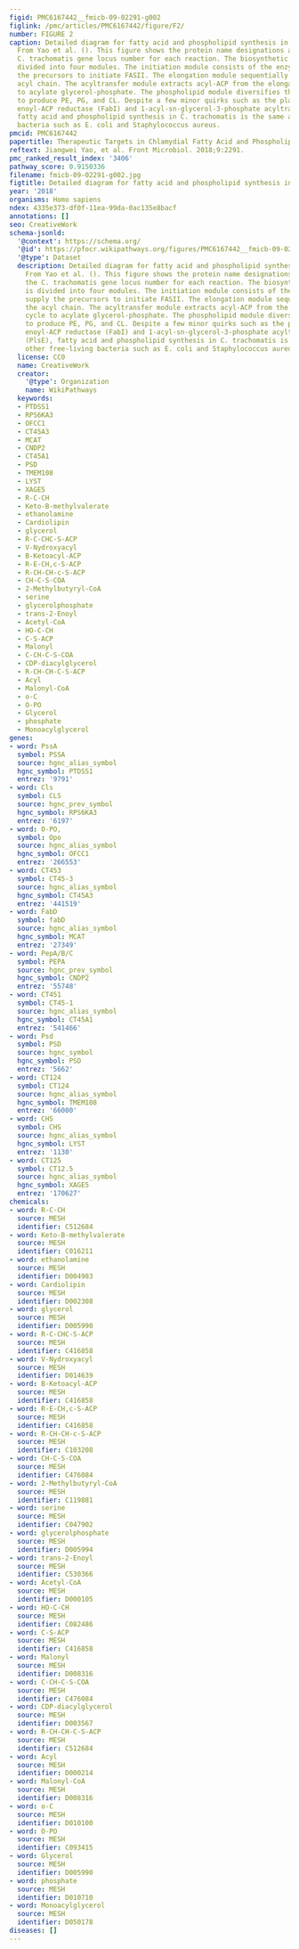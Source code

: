 ```yaml
---
figid: PMC6167442__fmicb-09-02291-g002
figlink: /pmc/articles/PMC6167442/figure/F2/
number: FIGURE 2
caption: Detailed diagram for fatty acid and phospholipid synthesis in C. trachomatis.
  From Yao et al. (). This figure shows the protein name designations along with the
  C. trachomatis gene locus number for each reaction. The biosynthetic pathway is
  divided into four modules. The initiation module consists of the enzymes that supply
  the precursors to initiate FASII. The elongation module sequentially elongates the
  acyl chain. The acyltransfer module extracts acyl-ACP from the elongation cycle
  to acylate glycerol-phosphate. The phospholipid module diversifies the headgroups
  to produce PE, PG, and CL. Despite a few minor quirks such as the plastidial related
  enoyl-ACP reductase (FabI) and 1-acyl-sn-glycerol-3-phosphate acyltransferase (PlsE),
  fatty acid and phospholipid synthesis in C. trachomatis is the same as other free-living
  bacteria such as E. coli and Staphylococcus aureus.
pmcid: PMC6167442
papertitle: Therapeutic Targets in Chlamydial Fatty Acid and Phospholipid Synthesis.
reftext: Jiangwei Yao, et al. Front Microbiol. 2018;9:2291.
pmc_ranked_result_index: '3406'
pathway_score: 0.9150336
filename: fmicb-09-02291-g002.jpg
figtitle: Detailed diagram for fatty acid and phospholipid synthesis in C
year: '2018'
organisms: Homo sapiens
ndex: 4335e373-df0f-11ea-99da-0ac135e8bacf
annotations: []
seo: CreativeWork
schema-jsonld:
  '@context': https://schema.org/
  '@id': https://pfocr.wikipathways.org/figures/PMC6167442__fmicb-09-02291-g002.html
  '@type': Dataset
  description: Detailed diagram for fatty acid and phospholipid synthesis in C. trachomatis.
    From Yao et al. (). This figure shows the protein name designations along with
    the C. trachomatis gene locus number for each reaction. The biosynthetic pathway
    is divided into four modules. The initiation module consists of the enzymes that
    supply the precursors to initiate FASII. The elongation module sequentially elongates
    the acyl chain. The acyltransfer module extracts acyl-ACP from the elongation
    cycle to acylate glycerol-phosphate. The phospholipid module diversifies the headgroups
    to produce PE, PG, and CL. Despite a few minor quirks such as the plastidial related
    enoyl-ACP reductase (FabI) and 1-acyl-sn-glycerol-3-phosphate acyltransferase
    (PlsE), fatty acid and phospholipid synthesis in C. trachomatis is the same as
    other free-living bacteria such as E. coli and Staphylococcus aureus.
  license: CC0
  name: CreativeWork
  creator:
    '@type': Organization
    name: WikiPathways
  keywords:
  - PTDSS1
  - RPS6KA3
  - OFCC1
  - CT45A3
  - MCAT
  - CNDP2
  - CT45A1
  - PSD
  - TMEM108
  - LYST
  - XAGE5
  - R-C-CH
  - Keto-B-methylvalerate
  - ethanolamine
  - Cardiolipin
  - glycerol
  - R-C-CHC-S-ACP
  - V-Nydroxyacyl
  - B-Ketoacyl-ACP
  - R-E-CH,c-S-ACP
  - R-CH-CH-c-S-ACP
  - CH-C-S-COA
  - 2-Methylbutyryl-CoA
  - serine
  - glycerolphosphate
  - trans-2-Enoyl
  - Acetyl-CoA
  - HO-C-CH
  - C-S-ACP
  - Malonyl
  - C-CH-C-S-COA
  - CDP-diacylglycerol
  - R-CH-CH-C-S-ACP
  - Acyl
  - Malonyl-CoA
  - o-C
  - O-PO
  - Glycerol
  - phosphate
  - Monoacylglycerol
genes:
- word: PssA
  symbol: PSSA
  source: hgnc_alias_symbol
  hgnc_symbol: PTDSS1
  entrez: '9791'
- word: Cls
  symbol: CLS
  source: hgnc_prev_symbol
  hgnc_symbol: RPS6KA3
  entrez: '6197'
- word: O-PO,
  symbol: Opo
  source: hgnc_alias_symbol
  hgnc_symbol: OFCC1
  entrez: '266553'
- word: CT453
  symbol: CT45-3
  source: hgnc_alias_symbol
  hgnc_symbol: CT45A3
  entrez: '441519'
- word: FabD
  symbol: fabD
  source: hgnc_alias_symbol
  hgnc_symbol: MCAT
  entrez: '27349'
- word: PepA/B/C
  symbol: PEPA
  source: hgnc_prev_symbol
  hgnc_symbol: CNDP2
  entrez: '55748'
- word: CT451
  symbol: CT45-1
  source: hgnc_alias_symbol
  hgnc_symbol: CT45A1
  entrez: '541466'
- word: Psd
  symbol: PSD
  source: hgnc_symbol
  hgnc_symbol: PSD
  entrez: '5662'
- word: CT124
  symbol: CT124
  source: hgnc_alias_symbol
  hgnc_symbol: TMEM108
  entrez: '66000'
- word: CHS
  symbol: CHS
  source: hgnc_alias_symbol
  hgnc_symbol: LYST
  entrez: '1130'
- word: CT125
  symbol: CT12.5
  source: hgnc_alias_symbol
  hgnc_symbol: XAGE5
  entrez: '170627'
chemicals:
- word: R-C-CH
  source: MESH
  identifier: C512684
- word: Keto-B-methylvalerate
  source: MESH
  identifier: C016211
- word: ethanolamine
  source: MESH
  identifier: D004983
- word: Cardiolipin
  source: MESH
  identifier: D002308
- word: glycerol
  source: MESH
  identifier: D005990
- word: R-C-CHC-S-ACP
  source: MESH
  identifier: C416858
- word: V-Nydroxyacyl
  source: MESH
  identifier: D014639
- word: B-Ketoacyl-ACP
  source: MESH
  identifier: C416858
- word: R-E-CH,c-S-ACP
  source: MESH
  identifier: C416858
- word: R-CH-CH-c-S-ACP
  source: MESH
  identifier: C103208
- word: CH-C-S-COA
  source: MESH
  identifier: C476084
- word: 2-Methylbutyryl-CoA
  source: MESH
  identifier: C119881
- word: serine
  source: MESH
  identifier: C047902
- word: glycerolphosphate
  source: MESH
  identifier: D005994
- word: trans-2-Enoyl
  source: MESH
  identifier: C530366
- word: Acetyl-CoA
  source: MESH
  identifier: D000105
- word: HO-C-CH
  source: MESH
  identifier: C082486
- word: C-S-ACP
  source: MESH
  identifier: C416858
- word: Malonyl
  source: MESH
  identifier: D008316
- word: C-CH-C-S-COA
  source: MESH
  identifier: C476084
- word: CDP-diacylglycerol
  source: MESH
  identifier: D003567
- word: R-CH-CH-C-S-ACP
  source: MESH
  identifier: C512684
- word: Acyl
  source: MESH
  identifier: D000214
- word: Malonyl-CoA
  source: MESH
  identifier: D008316
- word: o-C
  source: MESH
  identifier: D010100
- word: O-PO
  source: MESH
  identifier: C093415
- word: Glycerol
  source: MESH
  identifier: D005990
- word: phosphate
  source: MESH
  identifier: D010710
- word: Monoacylglycerol
  source: MESH
  identifier: D050178
diseases: []
---
```

